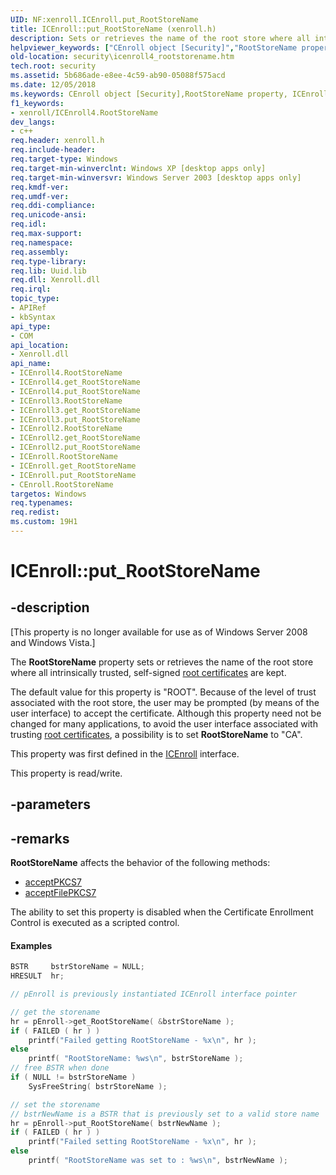 ```yaml
---
UID: NF:xenroll.ICEnroll.put_RootStoreName
title: ICEnroll::put_RootStoreName (xenroll.h)
description: Sets or retrieves the name of the root store where all intrinsically trusted, self-signed root certificates are kept.
helpviewer_keywords: ["CEnroll object [Security]","RootStoreName property","ICEnroll interface [Security]","RootStoreName property","ICEnroll.RootStoreName","ICEnroll.put_RootStoreName","ICEnroll2 interface [Security]","RootStoreName property","ICEnroll2.RootStoreName","ICEnroll2::get_RootStoreName","ICEnroll2::put_RootStoreName","ICEnroll3 interface [Security]","RootStoreName property","ICEnroll3.RootStoreName","ICEnroll3::get_RootStoreName","ICEnroll3::put_RootStoreName","ICEnroll4 interface [Security]","RootStoreName property","ICEnroll4.RootStoreName","ICEnroll4::RootStoreName","ICEnroll4::get_RootStoreName","ICEnroll4::put_RootStoreName","ICEnroll::get_RootStoreName","ICEnroll::put_RootStoreName","RootStoreName property [Security]","RootStoreName property [Security]","CEnroll object","RootStoreName property [Security]","ICEnroll interface","RootStoreName property [Security]","ICEnroll2 interface","RootStoreName property [Security]","ICEnroll3 interface","RootStoreName property [Security]","ICEnroll4 interface","put_RootStoreName","security.icenroll4_rootstorename","xenroll/ICEnroll2::RootStoreName","xenroll/ICEnroll2::get_RootStoreName","xenroll/ICEnroll2::put_RootStoreName","xenroll/ICEnroll3::RootStoreName","xenroll/ICEnroll3::get_RootStoreName","xenroll/ICEnroll3::put_RootStoreName","xenroll/ICEnroll4::RootStoreName","xenroll/ICEnroll4::get_RootStoreName","xenroll/ICEnroll4::put_RootStoreName","xenroll/ICEnroll::RootStoreName","xenroll/ICEnroll::get_RootStoreName","xenroll/ICEnroll::put_RootStoreName"]
old-location: security\icenroll4_rootstorename.htm
tech.root: security
ms.assetid: 5b686ade-e8ee-4c59-ab90-05088f575acd
ms.date: 12/05/2018
ms.keywords: CEnroll object [Security],RootStoreName property, ICEnroll interface [Security],RootStoreName property, ICEnroll.RootStoreName, ICEnroll.put_RootStoreName, ICEnroll2 interface [Security],RootStoreName property, ICEnroll2.RootStoreName, ICEnroll2::get_RootStoreName, ICEnroll2::put_RootStoreName, ICEnroll3 interface [Security],RootStoreName property, ICEnroll3.RootStoreName, ICEnroll3::get_RootStoreName, ICEnroll3::put_RootStoreName, ICEnroll4 interface [Security],RootStoreName property, ICEnroll4.RootStoreName, ICEnroll4::RootStoreName, ICEnroll4::get_RootStoreName, ICEnroll4::put_RootStoreName, ICEnroll::get_RootStoreName, ICEnroll::put_RootStoreName, RootStoreName property [Security], RootStoreName property [Security],CEnroll object, RootStoreName property [Security],ICEnroll interface, RootStoreName property [Security],ICEnroll2 interface, RootStoreName property [Security],ICEnroll3 interface, RootStoreName property [Security],ICEnroll4 interface, put_RootStoreName, security.icenroll4_rootstorename, xenroll/ICEnroll2::RootStoreName, xenroll/ICEnroll2::get_RootStoreName, xenroll/ICEnroll2::put_RootStoreName, xenroll/ICEnroll3::RootStoreName, xenroll/ICEnroll3::get_RootStoreName, xenroll/ICEnroll3::put_RootStoreName, xenroll/ICEnroll4::RootStoreName, xenroll/ICEnroll4::get_RootStoreName, xenroll/ICEnroll4::put_RootStoreName, xenroll/ICEnroll::RootStoreName, xenroll/ICEnroll::get_RootStoreName, xenroll/ICEnroll::put_RootStoreName
f1_keywords:
- xenroll/ICEnroll4.RootStoreName
dev_langs:
- c++
req.header: xenroll.h
req.include-header: 
req.target-type: Windows
req.target-min-winverclnt: Windows XP [desktop apps only]
req.target-min-winversvr: Windows Server 2003 [desktop apps only]
req.kmdf-ver: 
req.umdf-ver: 
req.ddi-compliance: 
req.unicode-ansi: 
req.idl: 
req.max-support: 
req.namespace: 
req.assembly: 
req.type-library: 
req.lib: Uuid.lib
req.dll: Xenroll.dll
req.irql: 
topic_type:
- APIRef
- kbSyntax
api_type:
- COM
api_location:
- Xenroll.dll
api_name:
- ICEnroll4.RootStoreName
- ICEnroll4.get_RootStoreName
- ICEnroll4.put_RootStoreName
- ICEnroll3.RootStoreName
- ICEnroll3.get_RootStoreName
- ICEnroll3.put_RootStoreName
- ICEnroll2.RootStoreName
- ICEnroll2.get_RootStoreName
- ICEnroll2.put_RootStoreName
- ICEnroll.RootStoreName
- ICEnroll.get_RootStoreName
- ICEnroll.put_RootStoreName
- CEnroll.RootStoreName
targetos: Windows
req.typenames: 
req.redist: 
ms.custom: 19H1
---
```


# ICEnroll::put_RootStoreName


## -description


<p class="CCE_Message">[This property is no longer available for use as of Windows Server 2008 and Windows Vista.]

The <b>RootStoreName</b> property sets or retrieves the name of the root store where all intrinsically trusted, self-signed <a href="https://docs.microsoft.com/windows/desktop/SecGloss/r-gly">root certificates</a> are kept.

 The default value for this property is "ROOT". Because of the level of trust associated with the root store, the user may be prompted (by means of the user interface) to accept the certificate. Although this property need not be changed for many applications, to avoid the user interface associated with trusting <a href="https://docs.microsoft.com/windows/desktop/SecGloss/r-gly">root certificates</a>, a possibility is to set <b>RootStoreName</b> to "CA".

This property was first defined in the <a href="https://docs.microsoft.com/windows/desktop/api/xenroll/nn-xenroll-icenroll">ICEnroll</a> interface.

This property is read/write.


## -parameters


## -remarks




<b>RootStoreName</b> affects the behavior of the following methods:

<ul>
<li>
<a href="https://docs.microsoft.com/windows/desktop/api/xenroll/nf-xenroll-icenroll-acceptpkcs7">acceptPKCS7</a>
</li>
<li>
<a href="https://docs.microsoft.com/windows/desktop/api/xenroll/nf-xenroll-icenroll-acceptfilepkcs7">acceptFilePKCS7</a>
</li>
</ul>


The ability to set this property is disabled when  the Certificate Enrollment Control is executed as a scripted control.


#### Examples


```cpp
BSTR     bstrStoreName = NULL;
HRESULT  hr;

// pEnroll is previously instantiated ICEnroll interface pointer

// get the storename
hr = pEnroll->get_RootStoreName( &bstrStoreName );
if ( FAILED ( hr ) )
    printf("Failed getting RootStoreName - %x\n", hr );
else
    printf( "RootStoreName: %ws\n", bstrStoreName );
// free BSTR when done
if ( NULL != bstrStoreName )
    SysFreeString( bstrStoreName );

// set the storename
// bstrNewName is a BSTR that is previously set to a valid store name
hr = pEnroll->put_RootStoreName( bstrNewName );
if ( FAILED ( hr ) )
    printf("Failed setting RootStoreName - %x\n", hr );
else
    printf( "RootStoreName was set to : %ws\n", bstrNewName );
```




